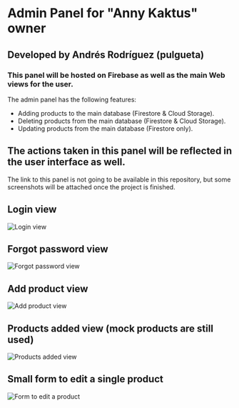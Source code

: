 # Admin Panel for "Anny Kaktus" owner

## Developed by Andrés Rodríguez (pulgueta)

### This panel will be hosted on Firebase as well as the main Web views for the user.

The admin panel has the following features:

- Adding products to the main database (Firestore & Cloud Storage).
- Deleting products from the main database (Firestore & Cloud Storage).
- Updating products from the main database (Firestore only).

## The actions taken in this panel will be reflected in the user interface as well.

The link to this panel is not going to be available in this repository, but some screenshots will be attached once the project is finished.

## Login view
![Login view](https://firebasestorage.googleapis.com/v0/b/anny-kaktus.appspot.com/o/screenshots%2FloginPanel.png?alt=media&token=3d5a989e-78f5-4389-b55d-ea76167e1f72)

## Forgot password view
![Forgot password view](https://firebasestorage.googleapis.com/v0/b/anny-kaktus.appspot.com/o/screenshots%2FloginPanel.png?alt=media&token=3d5a989e-78f5-4389-b55d-ea76167e1f72)

## Add product view
![Add product view](https://firebasestorage.googleapis.com/v0/b/anny-kaktus.appspot.com/o/screenshots%2FaddProductView.png?alt=media&token=91acd2d9-d997-46d8-8481-a360f1650074)

## Products added view (mock products are still used)
![Products added view](https://firebasestorage.googleapis.com/v0/b/anny-kaktus.appspot.com/o/screenshots%2FeditProductsView.png?alt=media&token=82291f76-c25a-43aa-917a-927a90cd68f5)

## Small form to edit a single product
![Form to edit a product](https://firebasestorage.googleapis.com/v0/b/anny-kaktus.appspot.com/o/screenshots%2FformToEdit.png?alt=media&token=010b9ebd-5454-40fd-8550-199f6e937321)